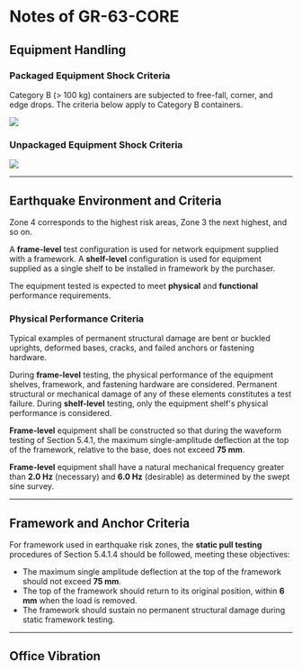 # Notes of GR-63-CORE

## Equipment Handling

### Packaged Equipment Shock Criteria

Category B (> 100 kg) containers are subjected to free-fall, corner, 
and edge drops. The criteria below apply to Category B containers.

![](../img/gr-63-core/drop-height-packaged-b.png)

### Unpackaged Equipment Shock Criteria

![](../img/gr-63-core/drop-height-unpackaged.png)

---

## Earthquake Environment and Criteria

Zone 4 corresponds to the highest risk areas, Zone 3 the next highest, 
and so on.

A **frame-level** test configuration is used for network equipment 
supplied with a framework. A **shelf-level** configuration is used for 
equipment supplied as a single shelf to be installed in framework by 
the purchaser.

The equipment tested is expected to meet **physical** and **functional** 
performance requirements.

### Physical Performance Criteria

Typical examples of permanent structural damage are bent or buckled 
uprights, deformed bases, cracks, and failed anchors or fastening 
hardware.

During **frame-level** testing, the physical performance of the 
equipment shelves, framework, and fastening hardware are considered. 
Permanent structural or mechanical damage of any of these elements 
constitutes a test failure. During **shelf-level** testing, only the 
equipment shelf's physical performance is considered.

**Frame-level** equipment shall be constructed so that during the
waveform testing of Section 5.4.1, the maximum single-amplitude
deflection at the top of the framework, relative to the base, does not
exceed **75 mm**.

**Frame-level** equipment shall have a natural mechanical frequency
greater than **2.0 Hz** (necessary) and **6.0 Hz** (desirable) as 
determined by the swept sine survey.

---

## Framework and Anchor Criteria

For framework used in earthquake risk zones, the **static pull testing**
procedures of Section 5.4.1.4 should be followed, meeting these
objectives:

- The maximum single amplitude deflection at the top of the framework 
  should not exceed **75 mm**.
- The top of the framework should return to its original position, 
  within **6 mm** when the load is removed.
- The framework should sustain no permanent structural damage during
  static framework testing.

---

## Office Vibration


